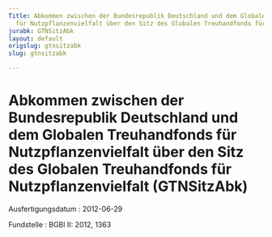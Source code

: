 ```yaml
---
Title: Abkommen zwischen der Bundesrepublik Deutschland und dem Globalen Treuhandfonds
  für Nutzpflanzenvielfalt über den Sitz des Globalen Treuhandfonds für Nutzpflanzenvielfalt
jurabk: GTNSitzAbk
layout: default
origslug: gtnsitzabk
slug: gtnsitzabk

---
```


# Abkommen zwischen der Bundesrepublik Deutschland und dem Globalen Treuhandfonds für Nutzpflanzenvielfalt über den Sitz des Globalen Treuhandfonds für Nutzpflanzenvielfalt (GTNSitzAbk)

Ausfertigungsdatum
:   2012-06-29

Fundstelle
:   BGBl II: 2012, 1363

